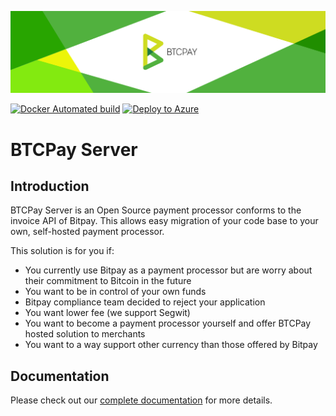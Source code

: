 
![BTCPay Server](BTCPayServer/wwwroot/img/btc_pay_BG_twitter.png)

[![Docker Automated build](https://img.shields.io/docker/automated/jrottenberg/ffmpeg.svg)](https://hub.docker.com/r/nicolasdorier/btcpayserver/)
[![Deploy to Azure](https://azuredeploy.net/deploybutton.svg)](https://portal.azure.com/#create/Microsoft.Template/uri/https%3A%2F%2Fraw.githubusercontent.com%2Fbtcpayserver%2Fbtcpayserver-azure%2Fmaster%2Fazuredeploy.json)

# BTCPay Server

## Introduction 

BTCPay Server is an Open Source payment processor conforms to the invoice API of Bitpay.
This allows easy migration of your code base to your own, self-hosted payment processor.

This solution is for you if:

* You currently use Bitpay as a payment processor but are worry about their commitment to Bitcoin in the future
* You want to be in control of your own funds
* Bitpay compliance team decided to reject your application
* You want lower fee (we support Segwit)
* You want to become a payment processor yourself and offer BTCPay hosted solution to merchants
* You want to a way support other currency than those offered by Bitpay

## Documentation

Please check out our [complete documentation](https://github.com/btcpayserver/btcpayserver-doc) for more details.
